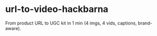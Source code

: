 # url-to-video-hackbarna
From product URL to UGC kit in 1 min (4 imgs, 4 vids, captions, brand-aware).
